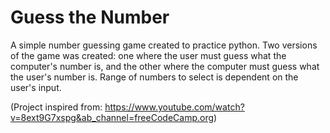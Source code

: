 # Guess the Number

A simple number guessing game created to practice python. Two versions of the game was created: one where the user must 
guess what the computer's number is, and the other where the computer must guess what the user's number is. Range of numbers
to select is dependent on the user's input. 

(Project inspired from: https://www.youtube.com/watch?v=8ext9G7xspg&ab_channel=freeCodeCamp.org)

